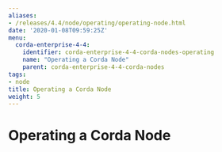 ```yaml
---
aliases:
- /releases/4.4/node/operating/operating-node.html
date: '2020-01-08T09:59:25Z'
menu:
  corda-enterprise-4-4:
    identifier: corda-enterprise-4-4-corda-nodes-operating
    name: "Operating a Corda Node"
    parent: corda-enterprise-4-4-corda-nodes
tags:
- node
title: Operating a Corda Node
weight: 5
---
```


# Operating a Corda Node
